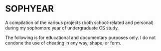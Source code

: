 # SOPHYEAR
A compilation of the various projects (both school-related and personal) during my sophomore year of undergraduate CS study.

The following is for educational and documentary purposes only. I do not condone the use of cheating in any way, shape, or form. 
